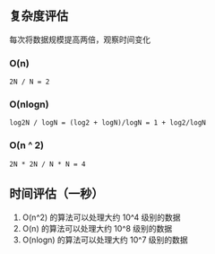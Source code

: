 ## 复杂度评估
每次将数据规模提高两倍，观察时间变化

### O(n)
```
2N / N = 2
```

### O(nlogn)
```
log2N / logN = (log2 + logN)/logN = 1 + log2/logN
```

### O(n ^ 2)
```
2N * 2N / N * N = 4
```

## 时间评估（一秒）
1. O(n^2) 的算法可以处理大约 10^4 级别的数据
2. O(n) 的算法可以处理大约 10^8 级别的数据
3. O(nlogn) 的算法可以处理大约 10^7 级别的数据